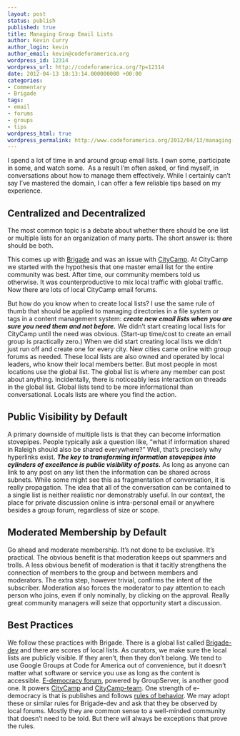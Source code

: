 ```yaml
---
layout: post
status: publish
published: true
title: Managing Group Email Lists
author: Kevin Curry
author_login: kevin
author_email: kevin@codeforamerica.org
wordpress_id: 12314
wordpress_url: http://codeforamerica.org/?p=12314
date: 2012-04-13 18:13:14.000000000 +00:00
categories:
- Commentary
- Brigade
tags:
- email
- forums
- groups
- tips
wordpress_html: true
wordpress_permalink: http://www.codeforamerica.org/2012/04/13/managing-group-email-lists/
---
```


<p>I spend a lot of time in and around group email lists. I own some, participate in some, and watch some.  As a result I’m often asked, or find myself, in conversations about how to manage them effectively. While I certainly can’t say I’ve mastered the domain, I can offer a few reliable tips based on my experience.</p>
<h2>Centralized and Decentralized</h2>
<p>The most common topic is a debate about whether there should be one list or multiple lists for an organization of many parts. The short answer is: there should be both.</p>
<p>This comes up with <a href="http://brigade.codeforamerica.org" title="Brigade platform home">Brigade</a> and was an issue with <a href="http://citycamp.com" title="CityCamp home">CityCamp</a>. At CityCamp we started with the hypothesis that one master email list for the entire community was best. After time, our community members told us otherwise. It was counterproductive to mix local traffic with global traffic. Now there are lots of local CityCamp email forums.</p>
<p>But how do you know when to create local lists? I use the same rule of thumb that should be applied to managing directories in a file system or tags in a content management system: <em><strong>create new email lists when you are sure you need them and not before.</strong></em> We didn’t start creating local lists for CityCamp until the need was obvious. (Start-up time/cost to create an email group is practically zero.) When we did start creating local lists we didn’t just run off and create one for every city. New cities came online with group forums as needed. These local lists are also owned and operated by local leaders, who know their local members better. But most people in most locations use the global list. The global list is where any member can post about anything. Incidentally, there is noticeably less interaction on threads in the global list. Global lists tend to be more informational than conversational. Locals lists are where you find the action.</p>
<h2>Public Visibility by Default</h2>
<p>A primary downside of multiple lists is that they can become information stovepipes. People typically ask a question like, “what if information shared in Raleigh should also be shared everywhere?” Well, that’s precisely why hyperlinks exist. <em><strong>The key to transforming information stovepipes into cylinders of excellence is public visibility of posts.</strong></em> As long as anyone can link to any post on any list then the information can be shared across subnets. While some might see this as fragmentation of conversation, it is really propagation. The idea that all of the conversation can be contained to a single list is neither realistic nor demonstrably useful. In our context, the place for private discussion online is intra-personal email or anywhere besides a group forum, regardless of size or scope.</p>
<h2>Moderated Membership by Default</h2>
<p>Go ahead and moderate membership. It’s not done to be exclusive. It’s practical. The obvious benefit is that moderation keeps out spammers and trolls. A less obvious benefit of moderation is that it tacitly strengthens the connection of members to the group and between members and moderators. The extra step, however trivial, confirms the intent of the subscriber. Moderation also forces the moderator to pay attention to each person who joins, even if only nominally, by clicking on the approval. Really great community managers will seize that opportunity start a discussion.</p>
<h2>Best Practices</h2>
<p>We follow these practices with Brigade. There is a global list called <a href="https://groups.google.com/a/codeforamerica.org/forum/#!forum/brigade-dev" title="Brigade-dev Google Group">Brigade-dev</a> and there are scores of local lists. As curators, we make sure the local lists are publicly visible. If they aren’t, then they don’t belong. We tend to use Google Groups at Code for America out of convenience, but it doesn’t matter what software or service you use as long as the content is accessible. <a href="http://forums.e-democracy.org/" title="e-democracy home">E-democracy forum</a>, powered by GroupServer, is another good one. It powers <a href="http://forums.e-democracy.org/groups/citycamp" title="citycamp forum at e-democracy">CityCamp</a> and <a href="http://forums.e-democracy.org/groups/citycamp-team" title="citycamp-team forum at e-democracy">CityCamp-team</a>. One strength of e-democracy is that is publishes and follows <a href="http://pages.e-democracy.org/Rules" title="e-democracy rules">rules of behavior</a>. We may adopt these or similar rules for Brigade-dev and ask that they be observed by local forums. Mostly they are common sense to a well-minded community that doesn’t need to be told. But there will always be exceptions that prove the rules.</p>
